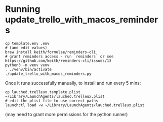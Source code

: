 # Running update_trello_with_macos_reminders

```
cp template.env .env
# (and edit values)
brew install keith/formulae/reminders-cli
# grant reminders access - run `reminders` or see https://github.com/keith/reminders-cli/issues/13
python3 -m venv venv
. ./venv/bin/activate
./update_trello_with_macos_reminders.py
```

Once it runs successfully manually, to install and run every 5 mins:

```
cp lauched.trelleux.template.plist ~/Library/LaunchAgents/lauched.trelleux.plist
# edit the plist file to use correct paths
launchctl load -w ~/Library/LaunchAgents/lauched.trelleux.plist
```

(may need to grant more permissions for the python runner)
